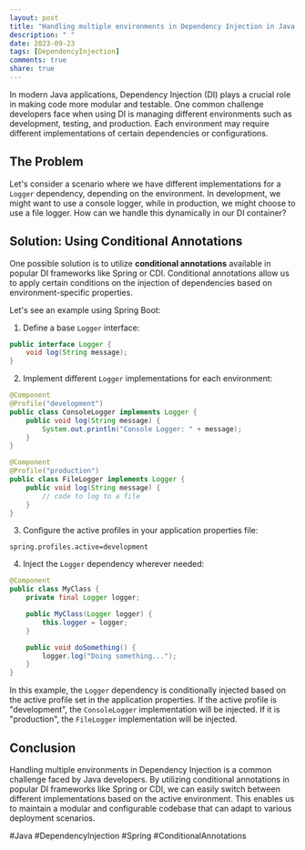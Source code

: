 ```yaml
---
layout: post
title: "Handling multiple environments in Dependency Injection in Java."
description: " "
date: 2023-09-23
tags: [DependencyInjection]
comments: true
share: true
---
```


In modern Java applications, Dependency Injection (DI) plays a crucial role in making code more modular and testable. One common challenge developers face when using DI is managing different environments such as development, testing, and production. Each environment may require different implementations of certain dependencies or configurations.

## The Problem

Let's consider a scenario where we have different implementations for a `Logger` dependency, depending on the environment. In development, we might want to use a console logger, while in production, we might choose to use a file logger. How can we handle this dynamically in our DI container?

## Solution: Using Conditional Annotations

One possible solution is to utilize **conditional annotations** available in popular DI frameworks like Spring or CDI. Conditional annotations allow us to apply certain conditions on the injection of dependencies based on environment-specific properties.

Let's see an example using Spring Boot:

1. Define a base `Logger` interface:

```java
public interface Logger {
    void log(String message);
}
```

2. Implement different `Logger` implementations for each environment:

```java
@Component
@Profile("development")
public class ConsoleLogger implements Logger {
    public void log(String message) {
        System.out.println("Console Logger: " + message);
    }
}

@Component
@Profile("production")
public class FileLogger implements Logger {
    public void log(String message) {
        // code to log to a file
    }
}
```

3. Configure the active profiles in your application properties file:

```properties
spring.profiles.active=development
```

4. Inject the `Logger` dependency wherever needed:

```java
@Component
public class MyClass {
    private final Logger logger;

    public MyClass(Logger logger) {
        this.logger = logger;
    }

    public void doSomething() {
        logger.log("Doing something...");
    }
}
```

In this example, the `Logger` dependency is conditionally injected based on the active profile set in the application properties. If the active profile is "development", the `ConsoleLogger` implementation will be injected. If it is "production", the `FileLogger` implementation will be injected.

## Conclusion

Handling multiple environments in Dependency Injection is a common challenge faced by Java developers. By utilizing conditional annotations in popular DI frameworks like Spring or CDI, we can easily switch between different implementations based on the active environment. This enables us to maintain a modular and configurable codebase that can adapt to various deployment scenarios.

#Java #DependencyInjection #Spring #ConditionalAnnotations